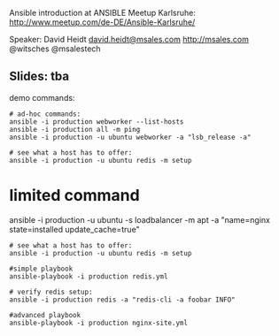 Ansible introduction at ANSIBLE Meetup Karlsruhe: http://www.meetup.com/de-DE/Ansible-Karlsruhe/

Speaker:
David Heidt
david.heidt@msales.com
http://msales.com
@witsches
@msalestech


Slides:
tba
----

demo commands:

	# ad-hoc commands:
	ansible -i production webworker --list-hosts
	ansible -i production all -m ping
	ansible -i production -u ubuntu webworker -a "lsb_release -a"

	# see what a host has to offer:
	ansible -i production -u ubuntu redis -m setup
  
  # limited command
  ansible -i production -u ubuntu -s loadbalancer -m apt -a "name=nginx state=installed update_cache=true"

	# see what a host has to offer:
	ansible -i production -u ubuntu redis -m setup

	#simple playbook
	ansible-playbook -i production redis.yml

	# verify redis setup:
	ansible -i production redis -a "redis-cli -a foobar INFO"

	#advanced playbook
	ansible-playbook -i production nginx-site.yml


